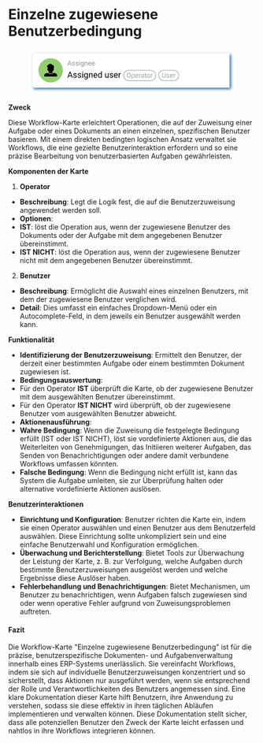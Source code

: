 # Einzelne zugewiesene Benutzerbedingung

<figure><img src="../../../.gitbook/assets/userlmn_77e991cee96598023f9a3ac7ad230e50.png" alt=""><figcaption></figcaption></figure>

**Zweck**

Diese Workflow-Karte erleichtert Operationen, die auf der Zuweisung einer Aufgabe oder eines Dokuments an einen einzelnen, spezifischen Benutzer basieren. Mit einem direkten bedingten logischen Ansatz verwaltet sie Workflows, die eine gezielte Benutzerinteraktion erfordern und so eine präzise Bearbeitung von benutzerbasierten Aufgaben gewährleisten.

**Komponenten der Karte**

1. **Operator**
* **Beschreibung**: Legt die Logik fest, die auf die Benutzerzuweisung angewendet werden soll.
* **Optionen**:
* **IST**: löst die Operation aus, wenn der zugewiesene Benutzer des Dokuments oder der Aufgabe mit dem angegebenen Benutzer übereinstimmt.
* **IST NICHT**: löst die Operation aus, wenn der zugewiesene Benutzer nicht mit dem angegebenen Benutzer übereinstimmt.
2. **Benutzer**
* **Beschreibung**: Ermöglicht die Auswahl eines einzelnen Benutzers, mit dem der zugewiesene Benutzer verglichen wird.
* **Detail**: Dies umfasst ein einfaches Dropdown-Menü oder ein Autocomplete-Feld, in dem jeweils ein Benutzer ausgewählt werden kann.

**Funktionalität**

* **Identifizierung der Benutzerzuweisung**: Ermittelt den Benutzer, der derzeit einer bestimmten Aufgabe oder einem bestimmten Dokument zugewiesen ist.
* **Bedingungsauswertung**:
* Für den Operator **IST** überprüft die Karte, ob der zugewiesene Benutzer mit dem ausgewählten Benutzer übereinstimmt.
* Für den Operator **IST NICHT** wird überprüft, ob der zugewiesene Benutzer vom ausgewählten Benutzer abweicht.
* **Aktionenausführung**:
* **Wahre Bedingung**: Wenn die Zuweisung die festgelegte Bedingung erfüllt (IST oder IST NICHT), löst sie vordefinierte Aktionen aus, die das Weiterleiten von Genehmigungen, das Initiieren weiterer Aufgaben, das Senden von Benachrichtigungen oder andere damit verbundene Workflows umfassen könnten.
* **Falsche Bedingung**: Wenn die Bedingung nicht erfüllt ist, kann das System die Aufgabe umleiten, sie zur Überprüfung halten oder alternative vordefinierte Aktionen auslösen.

**Benutzerinteraktionen**

* **Einrichtung und Konfiguration**: Benutzer richten die Karte ein, indem sie einen Operator auswählen und einen Benutzer aus dem Benutzerfeld auswählen. Diese Einrichtung sollte unkompliziert sein und eine einfache Benutzerwahl und Konfiguration ermöglichen.
* **Überwachung und Berichterstellung**: Bietet Tools zur Überwachung der Leistung der Karte, z. B. zur Verfolgung, welche Aufgaben durch bestimmte Benutzerzuweisungen ausgelöst werden und welche Ergebnisse diese Auslöser haben.
* **Fehlerbehandlung und Benachrichtigungen**: Bietet Mechanismen, um Benutzer zu benachrichtigen, wenn Aufgaben falsch zugewiesen sind oder wenn operative Fehler aufgrund von Zuweisungsproblemen auftreten.

#### Fazit

Die Workflow-Karte "Einzelne zugewiesene Benutzerbedingung" ist für die präzise, benutzerspezifische Dokumenten- und Aufgabenverwaltung innerhalb eines ERP-Systems unerlässlich. Sie vereinfacht Workflows, indem sie sich auf individuelle Benutzerzuweisungen konzentriert und so sicherstellt, dass Aktionen nur ausgeführt werden, wenn sie entsprechend der Rolle und Verantwortlichkeiten des Benutzers angemessen sind. Eine klare Dokumentation dieser Karte hilft Benutzern, ihre Anwendung zu verstehen, sodass sie diese effektiv in ihren täglichen Abläufen implementieren und verwalten können. Diese Dokumentation stellt sicher, dass alle potenziellen Benutzer den Zweck der Karte leicht erfassen und nahtlos in ihre Workflows integrieren können.
